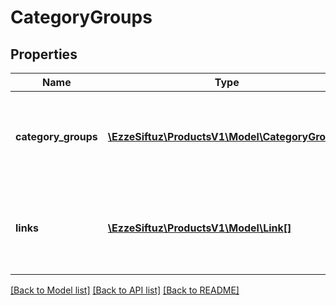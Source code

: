 # CategoryGroups

## Properties
Name | Type | Description | Notes
------------ | ------------- | ------------- | -------------
**category_groups** | [**\EzzeSiftuz\ProductsV1\Model\CategoryGroup[]**](CategoryGroup.md) | a list of the category groups defined on the OTTO market place. | [optional] 
**links** | [**\EzzeSiftuz\ProductsV1\Model\Link[]**](Link.md) | a list of links that can be used for pagination (among others). | [optional] 

[[Back to Model list]](../../README.md#documentation-for-models) [[Back to API list]](../../README.md#documentation-for-api-endpoints) [[Back to README]](../../README.md)

